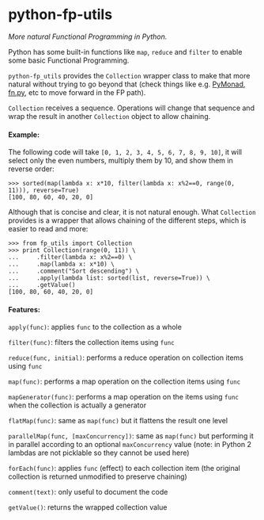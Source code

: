 # python-fp-utils

_More natural Functional Programming in Python._

Python has some built-in functions like `map`, `reduce` and `filter` to enable some basic Functional Programming.

`python-fp_utils` provides the `Collection` wrapper class to make that more natural without trying to go beyond that (check things like e.g. [PyMonad](https://bitbucket.org/jason_delaat/pymonad/), [fn.py](https://github.com/kachayev/fn.py), etc to move forward in the FP path).

`Collection` receives a sequence. Operations will change that sequence and wrap the result in another `Collection` object to allow chaining.

#### Example:

The following code will take `[0, 1, 2, 3, 4, 5, 6, 7, 8, 9, 10]`, it will select only the even numbers, multiply them by 10, and show them in reverse order:

```
>>> sorted(map(lambda x: x*10, filter(lambda x: x%2==0, range(0, 11))), reverse=True)
[100, 80, 60, 40, 20, 0]
```

Although that is concise and clear, it is not natural enough. What `Collection` provides is a wrapper that allows chaining of the different steps, which is easier to read and more:

```
>>> from fp_utils import Collection
>>> print Collection(range(0, 11)) \
...     .filter(lambda x: x%2==0) \
...     .map(lambda x: x*10) \
...     .comment("Sort descending") \
...     .apply(lambda list: sorted(list, reverse=True)) \
...     .getValue()
[100, 80, 60, 40, 20, 0]
```

#### Features:

`apply(func)`: applies `func` to the collection as a whole

`filter(func)`: filters the collection items using `func`

`reduce(func, initial)`: performs a reduce operation on collection items using `func`

`map(func)`: performs a map operation on the collection items using `func`

`mapGenerator(func)`: performs a map operation on the items using `func` when the collection is actually a generator

`flatMap(func)`: same as `map(func)` but it flattens the result one level

`parallelMap(func, [maxConcurrency])`: same as `map(func)` but performing it in parallel according to an optional `maxConcurrency` value (note: in Python 2 lambdas are not picklable so they cannot be used here)

`forEach(func)`: applies `func` (effect) to each collection item (the original collection is returned unmodified to preserve chaining)

`comment(text)`: only useful to document the code

`getValue()`: returns the wrapped collection value

